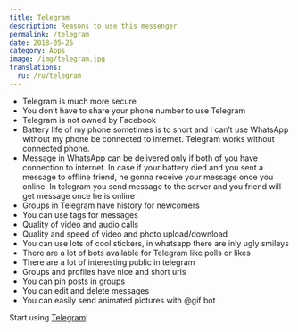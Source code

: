 ```yaml
---
title: Telegram
description: Reasons to use this messenger
permalink: /telegram
date: 2018-05-25
category: Apps
image: /img/telegram.jpg
translations:
  ru: /ru/telegram
---
```


- Telegram is much more secure
- You don’t have to share your phone number to use Telegram
- Telegram is not owned by Facebook
- Battery life of my phone sometimes is to short and I can’t use WhatsApp without my phone be connected to internet. Telegram works without connected phone.
- Message in WhatsApp can be delivered only if both of you have connection to internet. In case if your battery died and you sent a message to offline friend, he gonna receive your message once you online. In telegram you send message to the server and you friend will get message once he is online
- Groups in Telegram have history for newcomers
- You can use tags for messages
- Quality of video and audio calls
- Quality and speed of video and photo upload/download
- You can use lots of cool stickers, in whatsapp there are inly ugly smileys
- There are a lot of bots available for Telegram like polls or likes
- There are a lot of interesting public in telegram
- Groups and profiles have nice and short urls
- You can pin posts in groups
- You can edit and delete messages
- You can easily send animated pictures with @gif bot

Start using [Telegram](https://telegram.org/)!

